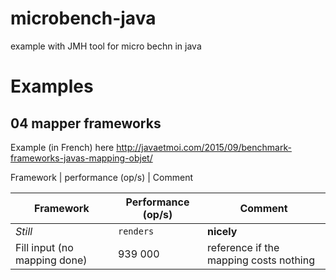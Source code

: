 # microbench-java
example with JMH tool for micro bechn in java

# Examples
## 04  mapper frameworks
Example (in French) here 
http://javaetmoi.com/2015/09/benchmark-frameworks-javas-mapping-objet/



Framework     | performance (op/s) |   Comment 

Framework | Performance (op/s) | Comment
--- | --- | ---
*Still* | `renders` | **nicely**
Fill input (no mapping done) | 939 000 | reference if the mapping costs nothing
